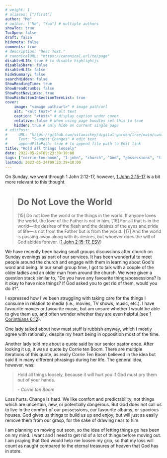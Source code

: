 ```yaml
---
# weight: 1
# aliases: ["/first"]
author: "Me"
# author: ["Me", "You"] # multiple authors
showToc: true
TocOpen: false
draft: false
hidemeta: false
comments: true
# description: "Desc Text."
# canonicalURL: "https://canonical.url/to/page"
disableHLJS: true # to disable highlightjs
disableShare: false
disableHLJS: false
hideSummary: false
searchHidden: false
ShowReadingTime: true
ShowBreadCrumbs: false
ShowPostNavLinks: true
ShowRssButtonInSectionTermList: true
cover:
    image: "<image path/url>" # image path/url
    alt: "<alt text>" # alt text
    caption: "<text>" # display caption under cover
    relative: false # when using page bundles set this to true
    hidden: true # only hide on current single page
# editPost:
#     URL: "https://github.com/vitamickey/digital-garden/tree/main/content"
#     Text: "Suggest Changes" # edit text
#     appendFilePath: true # to append file path to Edit link
title: "Hold all things loosely"
date: 2022-05-24T09:23:39+10:00
tags: ["corrie-ten-boom", "1-john", "church", "God", "possessions", "time", "1-corinthians", "personal", "bible"]
lastmod: 2022-05-24T09:23:39+10:00
---
```


On Sunday, we went through 1 John 2:12-17, however, [1 John 2:15–17](https://esv.org/1John2:12–17) is a bit more relevant to this thought. 

> # Do Not Love the World
> [15] Do not love the world or the things in the world. If anyone loves the world, the love of the Father is not in him. [16] For all that is in the world—the desires of the flesh and the desires of the eyes and pride of life—is not from the Father but is from the world. [17] And the world is passing away along with its desires, but whoever does the will of God abides forever. ([1 John 2:15–17, ESV](https://esv.org/1John2:12–17))

We have recently been having small groups discussions after church on Sunday evenings as part of our services. It has been wonderful to meet people around the church and engage with them in learning about God's word and being. In our small group time, I got to talk with a couple of the older ladies and an older man from around the church. We were given a question stack similar to, "Do you have any favourite things/possessions? Is it okay to have nice things? If God asked you to get rid of them, would you do it?".

I expressed how I've been struggling with taking care for the things I consume in relation to media (i.e., movies, TV shows, music, etc.). I have favourite movies or favourite music, but am unsure whether I would be able to give them up, and often wonder whether they are even helpful (see [1 Corinthians 6:12](https://esv.org/1Corinthians6:12)). 

One lady talked about how must stuff is rubbish anyway, which I mostly agree with rationally, despite my heart being in opposition most of the time. 

Another lady told me about a quote said by our senior pastor once. After looking it up, it was a quote by Corrie ten Boom. There are multiple iterations of this quote, as really Corrie Ten Boom believed in the idea but said it in many different phrasings during her life. The general idea, however, was:

> Hold all things loosely, because it will hurt you if God must pry them out of your hands.
>
> \- *Corrie ten Boom*

Loss hurts. Change is hard. We like comfort and predictability, not things which are uncertain, new, or potentially dangerous. But God does not call us to live in the comfort of our possessions, our favourite albums, or spacious houses. God gives us things to build us up and enjoy, but will just as easily remove them from our grasp, for the sake of drawing near to him.

I am planning on moving out soon, so the idea of letting things go has been on my mind. I want and I need to get rid of a lot of things before moving out. I am praying that God would help me loosen my grip, so that my loss will count as naught compared to the eternal treasures of heaven that God has in store. 